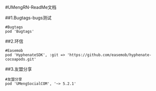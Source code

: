 #UMengRN-ReadMe文档

##1.Bugtags-bugs测试
```
#Bugtags
pod 'Bugtags'
```

##2.环信

```
#Easemob
pod 'HyphenateSDK', :git => 'https://github.com/easemob/hyphenate-cocoapods.git'
```

##3.友盟分享
```
#友盟分享
pod 'UMengSocialCOM', '~> 5.2.1'
```
